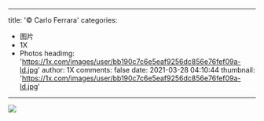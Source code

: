 
---
title: '© Carlo Ferrara'
categories: 
 - 图片
 - 1X
 - Photos
headimg: 'https://1x.com/images/user/bb190c7c6e5eaf9256dc856e76fef09a-ld.jpg'
author: 1X
comments: false
date: 2021-03-28 04:10:44
thumbnail: 'https://1x.com/images/user/bb190c7c6e5eaf9256dc856e76fef09a-ld.jpg'
---

<div>   
<img src="https://1x.com/images/user/bb190c7c6e5eaf9256dc856e76fef09a-ld.jpg" referrerpolicy="no-referrer">  
</div>
            